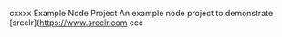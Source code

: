 cxxxx Example Node Project
An example node project to demonstrate [srcclr](https://www.srcclr.com
ccc
